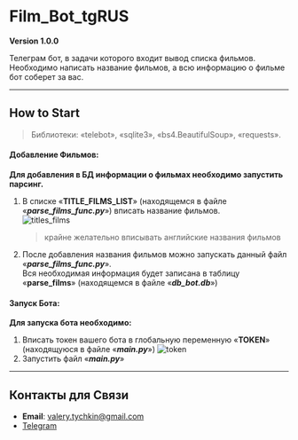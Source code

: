 # Film_Bot_tgRUS  
  
**Version 1.0.0**  
  
Телеграм бот, в задачи которого входит вывод списка фильмов. Необходимо написать название фильмов, а всю информацию о фильме бот соберет за вас.  
  ___
## How to Start  
>Библиотеки: «telebot», «sqlite3», «bs4.BeautifulSoup», «requests».

#### Добавление Фильмов:  
  
__Для добавления в БД информации о фильмах необходимо запустить парсинг.__  

1. В списке «__TITLE_FILMS_LIST__» (находящемся в файле «___parse_films_func.py___») вписать название фильмов.  
![titles_films](https://psv4.userapi.com/c534536/u49035380/docs/d36/44119972c975/Snimok_ekrana_2021-03-22_v_12_15_51.png?extra=nkYiha4Q9euB6Rjlys-nWBde4yxfRbQpuaIsrCzv7F_6ZadOhMrVYuDXSJOF7m7K0oWbkAQZ4FGqTkUZCqMLQruU1LwS3q6TprRFQxx91wcxfanUMFny2PbJvh4uI1XbVpqucbTEPuefxS5-BQA5TDk)  
   >крайне желательно вписывать английские названия фильмов  

  2. После добавления названия фильмов можно запускать данный файл «___parse_films_func.py___».  
  Вся необходимая информация будет записана в таблицу «__parse_films__» (находящемся в файле «___db_bot.db___»)
#### Запуск Бота:  
__Для запуска бота необходимо:__  

1. Вписать токен вашего бота в глобальную переменную «__TOKEN__» (находящуюся в файле «___main.py___») 
![token](https://psv4.userapi.com/c536436/u49035380/docs/d29/5ab8959b28ac/Snimok_ekrana_2021-03-22_v_13_37_48.png?extra=mPwWezqCJc9fyy8cEYapFMjndy7tF7t8nXzdPxYcwZvpFFtxDGxD5g-us7QYQ2n71C6m224ZDMoElT77LPCjpOYMJWtnjL-Pc3cfQ0l5vtya-R6IysAKmSCYqM6PruEfQ8zTrOPd93X0vIgG3SF2jAw) 
2. Запустить файл «___main.py___»
  ___
## Контакты для Связи
- __Email__: [valery.tychkin@gmail.com](valery.tychkin@gmail.com)  
- [Telegram](https://t.me/ILove1337)
